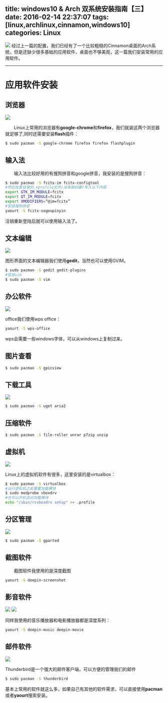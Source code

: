 title: windows10 & Arch 双系统安装指南【三】
date: 2016-02-14 22:37:07
tags: [linux,archlinux,cinnamon,windows10]
categories: Linux
---
![](http://7xqo9u.com1.z0.glb.clouddn.com/arch%20cinnamon%E6%B7%B1%E5%BA%A6%E6%88%AA%E5%9B%BE20160215002852.png)
经过上一篇的配置，我们已经有了一个比较粗糙的Cinnamon桌面的Arch系统，但是还缺少很多基础的应用软件，桌面也不够美观，这一篇我们安装常用的应用软件。
<!--more-->

---
# 应用软件安装
## 浏览器
![](http://7xqo9u.com1.z0.glb.clouddn.com/arch%20cinnamon%E6%B7%B1%E5%BA%A6%E6%88%AA%E5%9B%BE20160215001942.png)

　　Linux上常用的浏览器有**google-chrome**和**firefox**，我们就装这两个浏览器就足够了,同时还需要安装**flash**插件：
```bash
$ sudo pacman -S google-chrome firefox firefox flashplugin
```
## 输入法
　　输入法比较好用的有搜狗拼音和google拼音，我安装的是搜狗拼音：
```bash
$ sudo pacman -S fcitx-im fcitx-configtool
#然后在家目录的.xprofile文件(没有就创建)写入以下内容
export GTK_IM_MODULE=fcitx
export QT_IM_MODULE=fcitx
export XMODIFIERS=“@im=fcitx”
#安装搜狗拼音
yaourt -S fcitx-sogoupinyin
```
注销重新登陆后就可以使用输入法了。
## 文本编辑
![](http://7xqo9u.com1.z0.glb.clouddn.com/arch%20cinnamon%E6%B7%B1%E5%BA%A6%E6%88%AA%E5%9B%BE20160215001818.png)

图形界面的文本编辑器我们使用**gedit**，当然也可以使用GVIM。
```bash
$ sudo pacman -S gedit gedit-plugins
#安装vim
$ sudo pacman -S vim
```
## 办公软件
![](http://7xqo9u.com1.z0.glb.clouddn.com/arch%20cinnamon%E6%B7%B1%E5%BA%A6%E6%88%AA%E5%9B%BE20160215000454.png)

office我们使用wps office：
```bash
yaourt -S wps-office
```
wps会需要一些windows字体，可以从windows上复制过来。
## 图片查看
```bash
$ sudo pacman -S gpicview
```
## 下载工具
![](http://7xqo9u.com1.z0.glb.clouddn.com/arch%20cinnamon%E6%B7%B1%E5%BA%A6%E6%88%AA%E5%9B%BE20160215000249.png)
```bash
$ sudo pacman -S uget aria2
```
## 压缩软件
```bash
$ sudo pacman -S file-roller unrar p7zip unzip
```
## 虚拟机
![](http://7xqo9u.com1.z0.glb.clouddn.com/arch%20cinnamon%E6%B7%B1%E5%BA%A6%E6%88%AA%E5%9B%BE20160215000050.png)

Linux上的虚拟机软件有很多，这里安装的是virtualbox：
```bash
$ sudo pacman -S virtualbox
#运行虚拟机之前需要加载模块
$ sudo modprobe vboxdrv
#也可以开机自动加载模块
echo "/sbin/rcvboxdrv setup" >> .profile
```
## 分区管理
![](http://7xqo9u.com1.z0.glb.clouddn.com/arch%20cinnamon%E6%B7%B1%E5%BA%A6%E6%88%AA%E5%9B%BE20160215000357.png)
```bash
$ sudo pacman -S gparted
```
## 截图软件
　　截图软件我使用的是深度截图
```bash
yaourt -S deepin-screenshot
```
## 影音软件

![](http://7xqo9u.com1.z0.glb.clouddn.com/arch%20cinnamon%E6%B7%B1%E5%BA%A6%E6%88%AA%E5%9B%BE20160215001528.png)
![](http://7xqo9u.com1.z0.glb.clouddn.com/arch%20cinnamon%E6%B7%B1%E5%BA%A6%E6%88%AA%E5%9B%BE20160215001536.png)

同样我使用的音乐播放器和电影播放器都是深度系列：
```bash
yaourt -S deepin-music deepin-movie
```
## 邮件软件
![](http://7xqo9u.com1.z0.glb.clouddn.com/arch%20cinnamon%E6%B7%B1%E5%BA%A6%E6%88%AA%E5%9B%BE20160215002302.png)

Thunderbird是一个强大的邮件客户端，可以方便的管理我们的邮件
```bash
$ sudo pacman -S thunderbird
```
基本上常用的软件就这么多，如果自己有其他的软件需求，可以直接使用**pacman**或者**yaourt**搜索安装。
